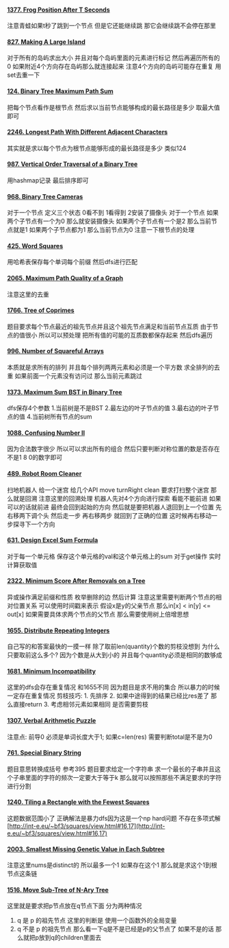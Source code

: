 #### [1377. Frog Position After T Seconds](https://leetcode.cn/problems/frog-position-after-t-seconds/)
注意青蛙如果t秒了跳到一个节点 但是它还能继续跳 那它会继续跳不会停在那里

#### [827. Making A Large Island](https://leetcode.cn/problems/making-a-large-island/)
对于所有的岛屿求出大小 并且对每个岛屿里面的元素进行标记 然后再遍历所有的0 如果附近4个方向存在岛屿那么就连接起来 注意4个方向的岛屿可能存在重复 用set去重一下

#### [124. Binary Tree Maximum Path Sum](https://leetcode.cn/problems/binary-tree-maximum-path-sum/)
把每个节点看作是根节点 然后求以当前节点能够构成的最长路径是多少 取最大值即可

#### [2246. Longest Path With Different Adjacent Characters](https://leetcode.cn/problems/longest-path-with-different-adjacent-characters/)
其实就是求以每个节点为根节点能够形成的最长路径是多少 类似124

#### [987. Vertical Order Traversal of a Binary Tree](https://leetcode.cn/problems/vertical-order-traversal-of-a-binary-tree/)
用hashmap记录 最后排序即可

#### [968. Binary Tree Cameras](https://leetcode.cn/problems/binary-tree-cameras/)
对于一个节点 定义三个状态 0看不到 1看得到 2安装了摄像头
对于一个节点 如果两个子节点有一个为0 那么就安装摄像头 如果两个子节点有一个是2 那么当前节点就是1 如果两个子节点都为1 那么当前节点为0 注意一下根节点的处理

#### [425. Word Squares](https://leetcode.cn/problems/word-squares/)
用哈希表保存每个单词每个前缀 然后dfs进行匹配

#### [2065. Maximum Path Quality of a Graph](https://leetcode.cn/problems/maximum-path-quality-of-a-graph/)
注意这里的去重

#### [1766. Tree of Coprimes](https://leetcode.cn/problems/tree-of-coprimes/)
题目要求每个节点最近的祖先节点并且这个祖先节点满足和当前节点互质 由于节点的值很小 所以可以预处理 把所有值的可能的互质数都保存起来 然后dfs遍历 

#### [996. Number of Squareful Arrays](https://leetcode.cn/problems/number-of-squareful-arrays/)
本质就是求所有的排列 并且每个排列两两元素和必须是一个平方数
求全排列的去重 如果前面一个元素没有访问过 那么当前元素跳过

#### [1373. Maximum Sum BST in Binary Tree](https://leetcode.cn/problems/maximum-sum-bst-in-binary-tree/)
dfs保存4个参数 1.当前树是不是BST 2.最左边的叶子节点的值 3.最右边的叶子节点的值 4.当前树所有节点的sum

#### [1088. Confusing Number II](https://leetcode.cn/problems/confusing-number-ii/)
因为合法数字很少 所以可以求出所有的组合 然后只要判断对称位置的数是否存在不是1 8 0的数字即可

#### [489. Robot Room Cleaner](https://leetcode.cn/problems/robot-room-cleaner/)
扫地机器人 给一个迷宫 给几个API move turnRight clean 要求打扫整个迷宫 那么就是回溯 注意这里的回溯处理 机器人先对4个方向进行探索 看能不能前进 如果可以的话就前进 最终会回到起始的方向 然后就是要把机器人退回到上一个位置 先右移两下调个头 然后走一步 再右移两步 就回到了正确的位置 这时候再右移动一步探寻下一个方向

#### [631. Design Excel Sum Formula](https://leetcode.cn/problems/design-excel-sum-formula/)
对于每一个单元格 保存这个单元格的val和这个单元格上的sum 
对于get操作 实时计算获取值


#### [2322. Minimum Score After Removals on a Tree](https://leetcode.cn/problems/minimum-score-after-removals-on-a-tree/)
异或操作满足前缀和性质
枚举删除的边 然后计算 注意这里需要判断两个节点的相对位置关系 可以使用时间戳来表示 假设x是y的父亲节点 那么in[x] < in[y] <= out[x]
如果需要具体求两个节点的父节点 那么需要使用树上倍增思想 

#### [1655. Distribute Repeating Integers](https://leetcode.cn/problems/distribute-repeating-integers/)
自己写的和答案最快的一摸一样 除了取前len(quantity)个数的剪枝没想到 为什么只要取前这么多个? 因为个数是从大到小的 并且每个quantity必须是相同的数够成 

#### [1681. Minimum Incompatibility](https://leetcode.cn/problems/minimum-incompatibility/)
这里的dfs会存在重复情况 和1655不同 因为题目是求不用的集合 所以暴力的时候一定存在重复情况 
剪枝技巧: 1. 先排序 2. 如果中途得到的结果已经比res差了 那么直接return 3. 考虑相邻元素如果相同 是否需要剪枝

#### [1307. Verbal Arithmetic Puzzle](https://leetcode.cn/problems/verbal-arithmetic-puzzle/)
注意点: 前导0 必须是单词长度大于1; 如果c=len(res) 需要判断total是不是为0 

#### [761. Special Binary String](https://leetcode.cn/problems/special-binary-string/)
题目意思转换成括号 
参考395 题目要求给定一个字符串 求一个最长的子串并且这个子串里面的字符的频次一定要大于等于k 那么就可以按照那些不满足要求的字符进行分割 

#### [1240. Tiling a Rectangle with the Fewest Squares](https://leetcode.cn/problems/tiling-a-rectangle-with-the-fewest-squares/)
这题数据范围小了 正确解法是暴力dfs因为这是一个np hard问题 不存在多项式解
[http://int-e.eu/~bf3/squares/view.html#16,17](http://int-e.eu/~bf3/squares/view.html#16,17)

#### [2003. Smallest Missing Genetic Value in Each Subtree](https://leetcode.cn/problems/smallest-missing-genetic-value-in-each-subtree/)
注意这里nums是distinct的 所以最多一个1 如果存在这个1 那么就是求这个1到根节点这条链

#### [1516. Move Sub-Tree of N-Ary Tree](https://leetcode.cn/problems/move-sub-tree-of-n-ary-tree/)
这里就是要求把p节点放在q节点下面 分为两种情况
1. q 是 p 的祖先节点 这里的判断是 使用一个函数外的全局变量
2. q 不是 p 的祖先节点 那么看一下q是不是已经是p的父节点了 如果不是的话 那么就把p放到q的children里面去
<!--stackedit_data:
eyJoaXN0b3J5IjpbMTI2ODEzNzg3NF19
-->